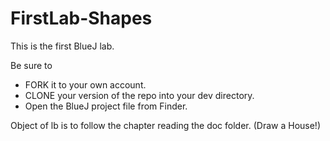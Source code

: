 # FirstLab-Shapes

This is the first BlueJ lab. 

Be sure to 

* FORK it to your own account.
* CLONE your version of the repo into your dev directory.
* Open the BlueJ project file from Finder.

Object of lb is to follow the chapter reading the doc folder. (Draw a House!)